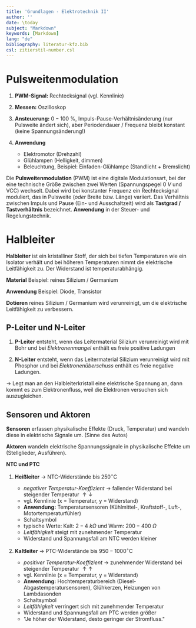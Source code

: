 ```yaml
---
title: 'Grundlagen - Elektrotechnik II'
author: ''
date: \today
subject: "Markdown"
keywords: [Markdown]
lang: "de"
bibliography: literatur-kfz.bib 
csl: zitierstil-number.csl
---
```

<!-----------------------------+
ju 6-7-22
Keywords - Grundlagen - Elektrotechnik II
+------------------------------>

# Pulsweitenmodulation

1. **PWM-Signal:** Rechtecksignal (vgl. Kennlinie)

1. **Messen:** Oszilloskop

1. **Ansteuerung:** $0 - 100~\%$, Impuls-Pause-Verhältnisänderung (nur Pulsweite ändert sich), aber Periodendauer / Frequenz bleibt konstant (keine Spannungsänderung!)

1. **Anwendung**
    - Elektromotor (Drehzahl)
    - Glühlampen (Helligkeit, dimmen)
    - Beleuchtung, Beispiel: Einfaden-Glühlampe (Standlicht + Bremslicht)

Die **Pulsweitenmodulation** (PWM) ist eine digitale Modulationsart, bei der eine technische Größe zwischen zwei Werten (Spannungspegel $0~V$ und VCC) wechselt. Dabei wird bei konstanter Frequenz ein Rechtecksignal moduliert, das in Pulsweite (*oder* Breite bzw. Länge) variiert. Das Verhältnis zwischen Impuls und Pause (Ein- und Ausschaltzeit) wird als **Tastgrad / Tastverhältnis** bezeichnet. **Anwendung** in der Steuer- und Regelungstechnik.


# Halbleiter

**Halbleiter** ist ein kristalliner Stoff, der sich bei tiefen Temperaturen wie ein Isolator verhält und bei höheren Temperaturen nimmt die elektrische Leitfähigkeit zu. Der Widerstand ist temperaturabhängig.

**Material** Beispiel: reines Silizium / Germanium

**Anwendung** Beispiel: Diode, Transistor

**Dotieren** reines Silizium / Germanium wird verunreinigt, um die elektrische Leitfähigkeit zu verbessern.

## P-Leiter und N-Leiter

1. **P-Leiter** entsteht, wenn das Leitermaterial Silizium verunreinigt wird mit Bohr und bei *Elektronenmangel* enthält es freie positive Ladungen

2. **N-Leiter** entsteht, wenn das Leitermaterial Silizium verunreinigt wird mit Phosphor und bei *Elektronenüberschuss* enthält es freie negative Ladungen.

$\to$ Legt man an den Halbleiterkristall eine elektrische Spannung an, dann kommt es zum Elektronenfluss, weil die Elektronen versuchen sich auszugleichen.

## Sensoren und Aktoren

**Sensoren** erfassen physikalische Effekte (Druck, Temperatur) und wandeln diese in elektrische Signale um. (Sinne des Autos) 

**Aktoren** wandeln elektrische Spannungssignale in physikalische Effekte um (Stellglieder, Ausführen). 

**NTC und PTC**

1. **Heißleiter** $\to$ NTC-Widerstände bis $250^\circ\text{C}$
    - *negativer Temperatur-Koeffizient* $\to$ fallender Widerstand bei steigender Temperatur $\uparrow \downarrow$ 
    - vgl. Kennlinie (x = Temperatur, y = Widerstand) 
    - **Anwendung:** Temperatursensoren (Kühlmittel-, Kraftstoff-, Luft-, Motortemperaturfühler)
    - Schaltsymbol
    - typische Werte: Kalt: $2 - 4~k\Omega$ und Warm: $200 - 400~\Omega$
    - *Leitfähigkeit* steigt mit zunehmender Temperatur 
    - Widerstand und Spannungsfall am NTC werden kleiner 

1. **Kaltleiter** $\to$ PTC-Widerstände bis $950 - 1000^\circ\text{C}$
    - *positiver Temperatur-Koeffizient* $\to$ zunehmender Widerstand bei steigender Temperatur $\uparrow \uparrow$ 
    - vgl. Kennlinie (x = Temperatur, y = Widerstand) 
    - **Anwendung:** Hochtemperaturbereich (Diesel-Abgastemperatursensoren), Glühkerzen, Heizungen von Lambdasonden
    - Schaltsymbol
    - *Leitfähigkeit* verringert sich mit zunehmender Temperatur
    - Widerstand und Spannungsfall am PTC werden größer 
    - "Je höher der Widerstand, desto geringer der Stromfluss."
